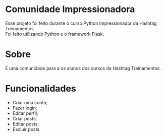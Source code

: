 # Comunidade Impressionadora

Esse projeto foi feito durante o curso Python Impressionador da Hashtag Treinamentos. <br>
Foi feito utilizando Python e o framework Flask.

# Sobre

É uma comunidade para a os alunos dos cursos da Hashtag Treinamentos.

# Funcionalidades

- Criar uma conta;
- Fazer login;
- Editar perfil;
- Criar posts;
- Editar posts;
- Excluir posts.